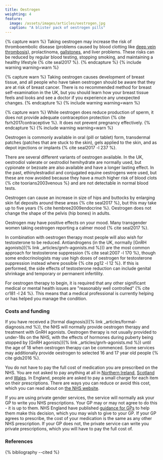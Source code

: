 ```yaml
---
title: Oestrogen
weighting: 4
feature:
  image: /assets/images/articles/oestrogen.jpg
  caption: "A blister pack of oestrogen pills"
---
```


{% capture warn %}
Taking oestrogen may increase the risk of thromboembolic disease (problems caused by blood clotting like [deep vein thrombosis](http://www.nhs.uk/Conditions/deep-vein-thrombosis/Pages/Introduction.aspx)), prolactinoma, [gallstones](http://www.nhs.uk/conditions/Gallstones/Pages/Introduction.aspx), and liver problems. These risks can be reduced by regular blood testing, stopping smoking, and maintaining a healthy lifestyle {% cite seal2017 %}.
{% endcapture %}
{% include warning warning=warn %}

{% capture warn %}
Taking oestrogen causes development of breast tissue, and all people who have taken oestrogen should be aware that they are at risk of breast cancer. There is no recommended method for breast self-examination in the UK, but you should learn how your breast tissue feels and looks and see a doctor if you experience any unexpected changes.
{% endcapture %}
{% include warning warning=warn %}

{% capture warn %}
While oestrogen does reduce production of sperm, it does not provide adequate contraception protection {% cite fsrh2017contraceptive %}. It does not prevent pregnancy effectively.
{% endcapture %}
{% include warning warning=warn %}

Oestrogen is commonly available in oral (pill or tablet) form, transdermal patches (patches that are stuck to the skin), gels applied to the skin, and as depot injections or implants {% cite seal2017 -l 237 %}.

There are several different variants of oestrogen available. In the UK, oestrodiol valerate or oestrodiol hemihydrate are normally used, but cypionate or bezoate are also available and have a longer lasting effect. In the past, ethinylestradiol and conjugated equine oestrogens were used, but these are now avoided because they have a much higher risk of blood clots {% cite toorians2003venous %} and are not detectable in normal blood tests.

Oestrogen can cause an increase in size of hips and buttocks by enlarging skin fat deposits around these areas {% cite seal2017 %}, but this may take up to five years {% cite hembree2009endocrine %}. Oestrogen does not change the shape of the pelvis (hip bones) in adults.

Oestrogen may have positive effects on your mood. Many transgender women taking oestrogen reporting a calmer mood {% cite seal2017 %}.

In combination with oestrogen therapy most people will also wish for testosterone to be reduced. Antiandrogens (in the UK, normally [GnRH agonists]({% link _articles/gnrh-agonists.md %})) are the most common approach for testosterone suppression {% cite seal:2007 -l 170 %}, though some endocrinologists may use high doses of oestrogen for testosterone suppression instead where possible {% cite pg12 -l 12 %}. If this is performed, the side effects of testosterone reduction can include genital shrinkage and temporary or permanent infertility.

For oestrogen therapy to begin, it is required that any other significant medical or mental health issues are "reasonably well controlled" {% cite cr181 -l 24 %}. This means that a medical professional is currently helping or has helped you manage the condition.

### Costs and funding

If you have received a [formal diagnosis]({% link _articles/formal-diagnosis.md %}), the NHS will normally provide oestrogen therapy and treatment with GnRH agonists. Oestrogen therapy is not usually provided to under-18s on the NHS, with the effects of hormones during puberty being stopped by [GnRH agonists]({% link _articles/gnrh-agonists.md %}) until the age of 18 when oestrogen therapy can be commenced. Some services may additionally provide oestrogen to selected 16 and 17 year old people {% cite gids2016 %}.

You do not have to pay the full cost of medication you are prescribed on the NHS. You are not asked to pay anything at all in [Northern Ireland]( https://www.nidirect.gov.uk/articles/prescriptions), [Scotland](https://www.nhsbsa.nhs.uk/help-nhs-prescription-costs) and [Wales](https://www.nhsbsa.nhs.uk/help-nhs-prescription-costs). In England, people are asked to pay a small charge for each item on their prescriptions. There are ways you can reduce or avoid this cost, which you can read about on [the NHS website](https://www.nhsbsa.nhs.uk/help-nhs-prescription-costs).

If you are using private gender services, the service will normally ask your GP to write you NHS prescriptions. Your GP may or may not agree to do this - it is up to them. NHS England have published [guidance for GPs](https://gendergp.com/wp-content/uploads/2018/02/GMC-advice-to-GPs-on-online-specialists.pdf) to help them make this decision, which you may wish to give to your GP. If your GP agrees to prescribe, the cost of your medication is the same as any other NHS prescription. If your GP does not, the private service can write you private prescriptions, which you will have to pay the full cost of.

### References

{% bibliography --cited %}